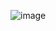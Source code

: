 ![image](https://user-images.githubusercontent.com/91331130/213406672-a0da50d4-6922-4803-843b-904e77d94a24.png)

